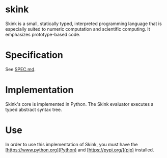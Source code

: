 # skink
Skink is a small, statically typed, interpreted programming language that is  especially suited to numeric computation and scientific computing. It emphasizes prototype-based code.

# Specification
See [SPEC.md](SPEC.md).

# Implementation
Skink's core is implemented in Python. The Skink evaluator executes a typed abstract syntax tree. 

# Use
In order to use this implementation of Skink, you must have the [https://www.python.org](Python) and [https://pypi.org/](pip) installed.

